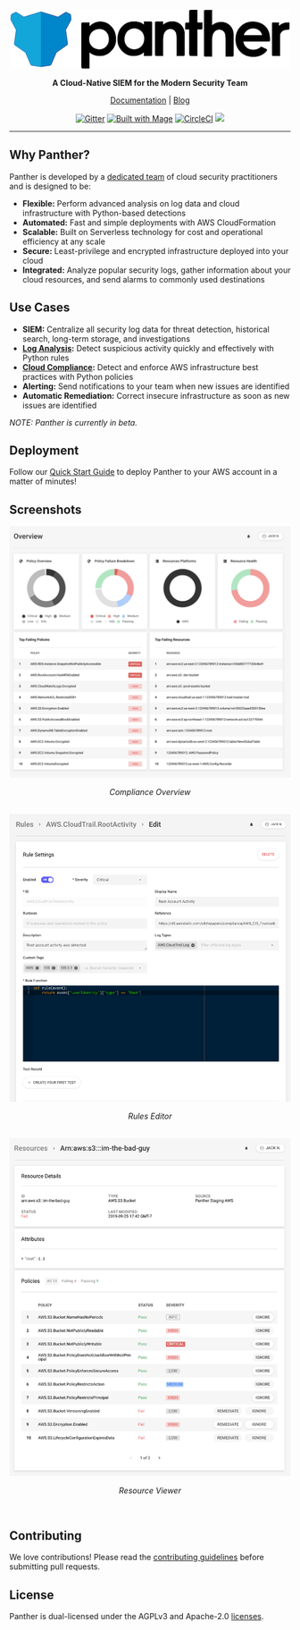 <p align="center">
  <a href="https://www.runpanther.io"><img src="docs/img/logo-banner.png" alt="Panther Logo"/></a>
</p>

<p align="center">
  <b>A Cloud-Native SIEM for the Modern Security Team</b>
</p>

<p align="center">
  <a href="https://docs.runpanther.io">Documentation</a> |
  <a href="https://blog.runpanther.io">Blog</a>
</p>

<p align="center">
  <a href="https://gitter.im/runpanther/community?utm_source=badge&utm_medium=badge&utm_campaign=pr-badge"><img src="https://badges.gitter.im/runpanther/community.svg" alt="Gitter"/></a>
  <a href="https://magefile.org"><img src="https://magefile.org/badge.svg" alt="Built with Mage"/></a>
  <a href="https://circleci.com/gh/panther-labs/panther"><img src="https://circleci.com/gh/panther-labs/panther.svg?style=svg" alt="CircleCI"/></a>
  <a href="https://app.fossa.com/projects/git%2Bgithub.com%2Fpanther-labs%2Fpanther?ref=badge_shield" alt="FOSSA Status"><img src="https://app.fossa.com/api/projects/git%2Bgithub.com%2Fpanther-labs%2Fpanther.svg?type=shield"/></a>
</p>

---

## Why Panther?

Panther is developed by a [dedicated team](https://runpanther.io/about/) of cloud security practitioners and is designed to be:

- **Flexible:** Perform advanced analysis on log data and cloud infrastructure with Python-based detections
- **Automated:** Fast and simple deployments with AWS CloudFormation
- **Scalable:** Built on Serverless technology for cost and operational efficiency at any scale
- **Secure:** Least-privilege and encrypted infrastructure deployed into your cloud
- **Integrated:** Analyze popular security logs, gather information about your cloud resources, and send alarms to commonly used destinations

## Use Cases

- **SIEM:** Centralize all security log data for threat detection, historical search, long-term storage, and investigations
- **[Log Analysis](https://runpanther.io/log-analysis):** Detect suspicious activity quickly and effectively with Python rules
- **[Cloud Compliance](https://runpanther.io/compliance/):** Detect and enforce AWS infrastructure best practices with Python policies
- **Alerting:** Send notifications to your team when new issues are identified
- **Automatic Remediation:** Correct insecure infrastructure as soon as new issues are identified

_NOTE: Panther is currently in beta._

## Deployment

Follow our [Quick Start Guide](https://docs.runpanther.io/quick-start) to deploy Panther to your AWS account in a matter of minutes!

## Screenshots

<img src="docs/img/compliance-overview.png" alt="Compliance Overview"/>
<p align="center"><i>Compliance Overview</i></p>
<br />

<img src="docs/img/rules-editor.png" alt="Rules Editor"/>
<p align="center"><i>Rules Editor</i></p>
<br />

<img src="docs/img/resource-viewer.png" alt="Resource Viewer"/>
<p align="center"><i>Resource Viewer</i></p>
<br />

## Contributing

We love contributions! Please read the [contributing guidelines](https://github.com/panther-labs/panther/blob/master/docs/CONTRIBUTING.md) before submitting pull requests.

## License

Panther is dual-licensed under the AGPLv3 and Apache-2.0 [licenses](https://github.com/panther-labs/panther/blob/master/LICENSE).
